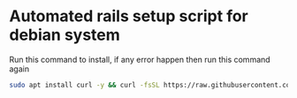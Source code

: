 # Automated rails setup script for debian system

Run this command to install, if any error happen then run this command again
```bash
sudo apt install curl -y && curl -fsSL https://raw.githubusercontent.com/satrujit-kreeti/system-setup/master/setup.sh | bash
```

